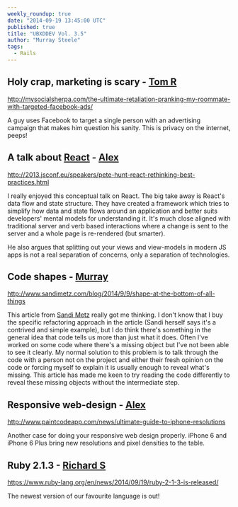 ```yaml
---
weekly_roundup: true
date: "2014-09-19 13:45:00 UTC"
published: true
title: "UBXDDEV Vol. 3.5"
author: "Murray Steele"
tags:
  - Rails
---
```


## Holy crap, marketing is scary - [Tom R](http://www.unboxedconsulting.com/people/tom-russell)

http://mysocialsherpa.com/the-ultimate-retaliation-pranking-my-roommate-with-targeted-facebook-ads/

A guy uses Facebook to target a single person with an advertising campaign that makes him question his sanity. This is privacy on the internet, peeps!

## A talk about [React](http://facebook.github.io/react/) - [Alex](http://www.unboxedconsulting.com/people/alex-bobin)

http://2013.jsconf.eu/speakers/pete-hunt-react-rethinking-best-practices.html

I really enjoyed this conceptual talk on React. The big take away is React's data flow and state structure. They have created a framework which tries to simplify how data and state flows around an application and better suits developers' mental models for understanding it. It's much close aligned with traditional server and verb based interactions where a change is sent to the server and a whole page is re-rendered (but smarter).

He also argues that splitting out your views and view-models in modern JS apps is not a real separation of concerns, only a separation of technologies.

## Code shapes - [Murray](http://www.unboxedconsulting.com/people/murray-steele)

http://www.sandimetz.com/blog/2014/9/9/shape-at-the-bottom-of-all-things

This article from [Sandi Metz](http://www.sandimetz.com/) really got me thinking.  I don't know that I buy the specific refactoring approach in the article (Sandi herself says it's a contrived and simple example), but I do think there's something in the general idea that code tells us more than just what it does.  Often I've worked on some code where there's a missing object but I've not been able to see it clearly.  My normal solution to this problem is to talk through the code with a person not on the project and either their fresh opinion on the code or forcing myself to explain it is usually enough to reveal what's missing.  This article has made me keen to try reading the code differently to reveal these missing objects without the intermediate step.

## Responsive web-design - [Alex](http://www.unboxedconsulting.com/people/alex-bobin)

http://www.paintcodeapp.com/news/ultimate-guide-to-iphone-resolutions

Another case for doing your responsive web design properly. iPhone 6 and iPhone 6 Plus bring new resolutions and pixel densities to the table.

## Ruby 2.1.3 - [Richard S](http://www.unboxedconsulting.com/people/richard-stobart)

https://www.ruby-lang.org/en/news/2014/09/19/ruby-2-1-3-is-released/

The newest version of our favourite language is out!
